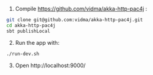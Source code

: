 1. Compile https://github.com/vidma/akka-http-pac4j :

```bash
git clone git@github.com:vidma/akka-http-pac4j.git
cd akka-http-pac4j
sbt publishLocal
```

2. Run the app with:

```bash
./run-dev.sh
```

3. Open http://localhost:9000/
